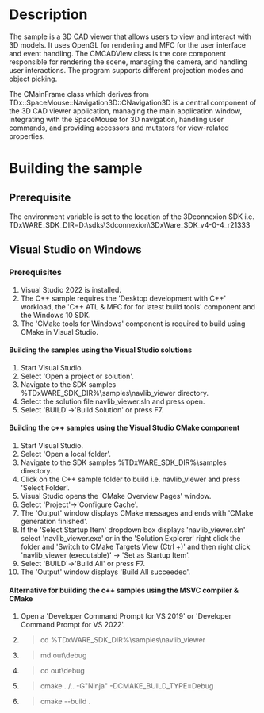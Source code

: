 # Description
The sample is a 3D CAD viewer that allows users to view and interact with 3D models.
It uses OpenGL for rendering and MFC for the user interface and event handling. 
The CMCADView class is the core component responsible for rendering the scene, managing
the camera, and handling user interactions. The program supports different projection modes
and object picking.

The CMainFrame class which derives from TDx::SpaceMouse::Navigation3D::CNavigation3D is a
central component of the 3D CAD viewer application, managing the main application window,
integrating with the SpaceMouse for 3D navigation, handling user commands, and providing
accessors and mutators for view-related properties.

# Building the sample
## Prerequisite
The environment variable is set to the location of the 3Dconnexion SDK i.e.
TDxWARE_SDK_DIR=D:\sdks\3dconnexion\3DxWare_SDK_v4-0-4_r21333

## Visual Studio on Windows
### Prerequisites
1. Visual Studio 2022 is installed.
3. The C++ sample requires the 'Desktop development with C++' workload,
   the 'C++ ATL & MFC for for latest build tools' component and the Windows 10 SDK.
4. The 'CMake tools for Windows' component is required to build using CMake in Visual Studio.

#### Building the samples using the Visual Studio solutions
1. Start Visual Studio.
2. Select 'Open a project or solution'.
3. Navigate to the SDK samples %TDxWARE_SDK_DIR%\samples\navlib_viewer directory.
4. Select the solution file navlib_viewer.sln and press open.
6. Select 'BUILD'->'Build Solution' or press F7.

#### Building the c++ samples using the Visual Studio CMake component
1. Start Visual Studio.
2. Select 'Open a local folder'.
3. Navigate to the SDK samples %TDxWARE_SDK_DIR%\samples directory.
4. Click on the C++ sample folder to build i.e. navlib_viewer and press 'Select Folder'.
5. Visual Studio opens the 'CMake Overview Pages' window.
6. Select 'Project'->'Configure Cache'.
7. The 'Output' window displays CMake messages and ends with 'CMake generation finished'.
8. If the 'Select Startup Item' dropdown box displays 'navlib_viewer.sln' select 'navlib_viewer.exe'
   or in the 'Solution Explorer' right click the folder and 'Switch to CMake Targets View (Ctrl +)'
   and then right click 'navlib_viewer (executable)' -> 'Set as Startup Item'. 
9. Select 'BUILD'->'Build All' or press F7.
10. The 'Output' window displays 'Build All succeeded'.

####  Alternative for building the c++ samples using the MSVC compiler & CMake
1. Open a 'Developer Command Prompt for VS 2019' or 'Developer Command Prompt for VS 2022'.
2. >cd %TDxWARE_SDK_DIR%\samples\navlib_viewer
3. >md out\debug
4. >cd out\debug
5. >cmake ../.. -G"Ninja" -DCMAKE_BUILD_TYPE=Debug
6. >cmake --build .
